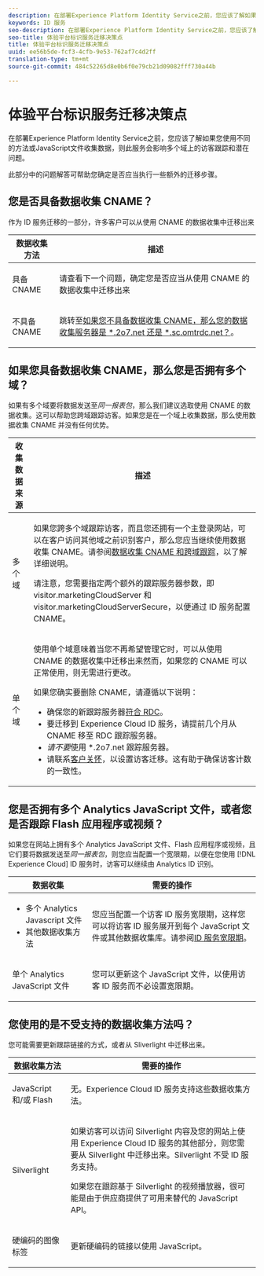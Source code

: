 ```yaml
---
description: 在部署Experience Platform Identity Service之前，您应该了解如果您使用不同的方法或JavaScript文件收集数据，则此服务会影响多个域上的访客跟踪和潜在问题。
keywords: ID 服务
seo-description: 在部署Experience Platform Identity Service之前，您应该了解如果您使用不同的方法或JavaScript文件收集数据，则此服务会影响多个域上的访客跟踪和潜在问题。
seo-title: 体验平台标识服务迁移决策点
title: 体验平台标识服务迁移决策点
uuid: ee56b5de-fcf3-4cfb-9e53-762af7c4d2ff
translation-type: tm+mt
source-git-commit: 484c52265d8e0b6f0e79cb21d09082fff730a44b

---
```



# 体验平台标识服务迁移决策点

在部署Experience Platform Identity Service之前，您应该了解如果您使用不同的方法或JavaScript文件收集数据，则此服务会影响多个域上的访客跟踪和潜在问题。

此部分中的问题解答可帮助您确定是否应当执行一些额外的迁移步骤。

## 您是否具备数据收集 CNAME？

作为 ID 服务迁移的一部分，许多客户可以从使用 CNAME 的数据收集中迁移出来

<table id="table_13F7C1E3D64D4F86B0149C9D3B54AADD"> 
 <thead> 
  <tr> 
   <th colname="col1" class="entry"> 数据收集方法 </th> 
   <th colname="col2" class="entry"> 描述 </th> 
  </tr> 
 </thead>
 <tbody> 
  <tr> 
   <td colname="col1"> <p>具备 CNAME </p> </td> 
   <td colname="col2"> <p>请查看下一个问题，确定您是否应当从使用 CNAME 的数据收集中迁移出来 </p> </td> 
  </tr> 
  <tr> 
   <td colname="col1"> <p>不具备 CNAME </p> </td> 
   <td colname="col2"> <p>跳转至<a href="../../reference/analytics-reference/migration-decisions.md#section-34dabde7780e4a339f134c0ca7768961" format="dita" scope="local">如果您不具备数据收集 CNAME，那么您的数据收集服务器是 *.2o7.net 还是 *.sc.omtrdc.net？</a>。 </p> </td> 
  </tr> 
 </tbody> 
</table>

## 如果您具备数据收集 CNAME，那么您是否拥有多个域？

如果有多个域要将数据发送至*同一报表包*，那么我们建议选取使用 CNAME 的数据收集。这可以帮助您跨域跟踪访客。如果您是在一个域上收集数据，那么使用数据收集 CNAME 并没有任何优势。

<table id="table_D132BCA243E54657AEC930559343FDD3"> 
 <thead> 
  <tr> 
   <th colname="col1" class="entry"> 收集数据来源 </th> 
   <th colname="col2" class="entry"> 描述 </th> 
  </tr> 
 </thead>
 <tbody> 
  <tr> 
   <td colname="col1"> <p>多个域 </p> </td> 
   <td colname="col2"> <p>如果您跨多个域跟踪访客，而且您还拥有一个主登录网站，可以在客户访问其他域之前识别客户，那么您应当继续使用数据收集 CNAME。请参阅<a href="../../reference/analytics-reference/cname.md#concept-4df91f8a30ad4ec7a01eb943d579cc9d" format="dita" scope="local">数据收集 CNAME 和跨域跟踪</a>，以了解详细说明。 </p> <p>请注意，您需要指定两个额外的跟踪服务器参数，即 <span class="codeph">visitor.marketingCloudServer</span> 和 <span class="codeph">visitor.marketingCloudServerSecure</span>，以便通过 ID 服务配置 CNAME。 </p> </td> 
  </tr> 
  <tr> 
   <td colname="col1"> <p>单个域 </p> </td> 
   <td colname="col2"> <p>使用单个域意味着当您不再希望管理它时，可以从使用 CNAME 的数据收集中迁移出来然而，如果您的 CNAME 可以正常使用，则无需进行更改。 </p> <p>如果您确实要删除 CNAME，请遵循以下说明： </p> 
    <ul id="ul_12CDECEFC7BB41A18895B507CAA42315"> 
     <li id="li_32E2CD3E58454E20A642BADE507AE86E">确保您的新跟踪服务器<a href="https://marketing.adobe.com/resources/help/en_US/whitepapers/rdc/" format="https" scope="external">符合 RDC</a>。 </li> 
     <li id="li_865BB6DAA3594EBBAB688E73C8343762">要迁移到 <span class="keyword">Experience Cloud</span> ID 服务，请提前几个月从 CNAME 移至 RDC 跟踪服务器。 </li> 
     <li id="li_284A015177554C848C8648DC5BBAA365"> <i>请不要</i>使用 <span class="codeph">*.2o7.net</span> 跟踪服务器。 </li> 
     <li id="li_B1ABF03DC46C42059F61542CDE0FE5A1">请联系<a href="https://helpx.adobe.com/marketing-cloud/contact-support.html" format="https" scope="external">客户关怀</a>，以设置访客迁移。这有助于确保访客计数的一致性。 </li> 
    </ul> </td> 
  </tr> 
 </tbody> 
</table>

## 您是否拥有多个 Analytics JavaScript 文件，或者您是否跟踪 Flash 应用程序或视频？

如果您在网站上拥有多个 Analytics JavaScript 文件、Flash 应用程序或视频，且它们要将数据发送至*同一报表包*，则您应当配置一个宽限期，以便在您使用 [!DNL Experience Cloud] ID 服务时，访客可以继续由 Analytics ID 识别。

<table id="table_8A4EA063AF4345B69BC98537E2E702BA"> 
 <thead> 
  <tr> 
   <th colname="col1" class="entry"> 数据收集 </th> 
   <th colname="col2" class="entry"> 需要的操作 </th> 
  </tr> 
 </thead>
 <tbody> 
  <tr> 
   <td colname="col1"> 
    <ul id="ul_910DD99E074E49C6907F86426EFA5BF2"> 
     <li id="li_4366CC8EB7A54A959568E3761ABBBF23">多个 Analytics Javascript 文件 </li> 
     <li id="li_B8A8132019EA48088E4F37E36F153D76">其他数据收集方法 </li> 
    </ul> </td> 
   <td colname="col2"> <p>您应当配置一个访客 ID 服务宽限期，这样您可以将访客 ID 服务展开到每个 JavaScript 文件或其他数据收集库。请参阅<a href="../../reference/analytics-reference/grace-period.md" format="dita" scope="local">ID 服务宽限期</a>。 </p> </td> 
  </tr> 
  <tr> 
   <td colname="col1"> <p>单个 Analytics JavaScript 文件 </p> </td> 
   <td colname="col2"> <p>您可以更新这个 JavaScript 文件，以使用访客 ID 服务而不必设置宽限期。 </p> </td> 
  </tr> 
 </tbody> 
</table>

## 您使用的是不受支持的数据收集方法吗？

您可能需要更新跟踪链接的方式，或者从 Sliverlight 中迁移出来。

<table id="table_A72AEB92F48345DD83F136B9989F4EF9"> 
 <thead> 
  <tr> 
   <th colname="col1" class="entry"> 数据收集方法 </th> 
   <th colname="col2" class="entry"> 需要的操作 </th> 
  </tr> 
 </thead>
 <tbody> 
  <tr> 
   <td colname="col1"> <p>JavaScript 和/或 Flash </p> </td> 
   <td colname="col2"> <p>无。<span class="keyword">Experience Cloud</span> ID 服务支持这些数据收集方法。 </p> </td> 
  </tr> 
  <tr> 
   <td colname="col1"> <p>Silverlight </p> </td> 
   <td colname="col2"> <p>如果访客可以访问 Silverlight 内容及您的网站上使用 <span class="keyword">Experience Cloud</span> ID 服务的其他部分，则您需要从 Silverlight 中迁移出来。Silverlight 不受 ID 服务支持。 </p> <p> 如果您在跟踪基于 Silverlight 的视频播放器，很可能是由于供应商提供了可用来替代的 JavaScript API。 </p> </td> 
  </tr> 
  <tr> 
   <td colname="col1"> <p>硬编码的图像标签 </p> </td> 
   <td colname="col2"> <p>更新硬编码的链接以使用 JavaScript。 </p> </td> 
  </tr> 
 </tbody> 
</table>


